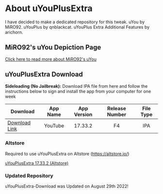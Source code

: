 # About uYouPlusExtra
I have decided to make a dedicated repository for this tweak.
uYou by MiRO92.
uYouPlus by qnblackcat.
uYouPlus Extra Additional Features by arichorn.

## MiRO92's uYou Depiction Page
[Click here to read more about MiRO92's uYou](https://miro92.com/repo/depictions/?p=com.miro.uyou)

## uYouPlusExtra Download

**Sideloading (No Jailbreak):** 
     Download IPA file from here and follow the instructions below to sign and install the app from your computer for one week
       
   | Download | App Name | App Version | Release Number | File Type |
   |----------|:------:|:-------:|:----:|:---------:|
   | [Download Link](https://github.com/arichorn/uYouPlusExtra/releases/download/v17.33.2-2.1-(128)/uYouPlus_17.33.2_2.1_F4.ipa) | YouTube | 17.33.2 | F4 | IPA |

### Altstore
Required to use uYouPlusExtra on Altstore (https://altstore.io/)

[uYouPlusExtra 17.33.2 (Altstore)](https://tinyurl.com/5n7m4h3c)


### Updated Repository
uYouPlusExtra-Download was Updated on August 29th 2022!
